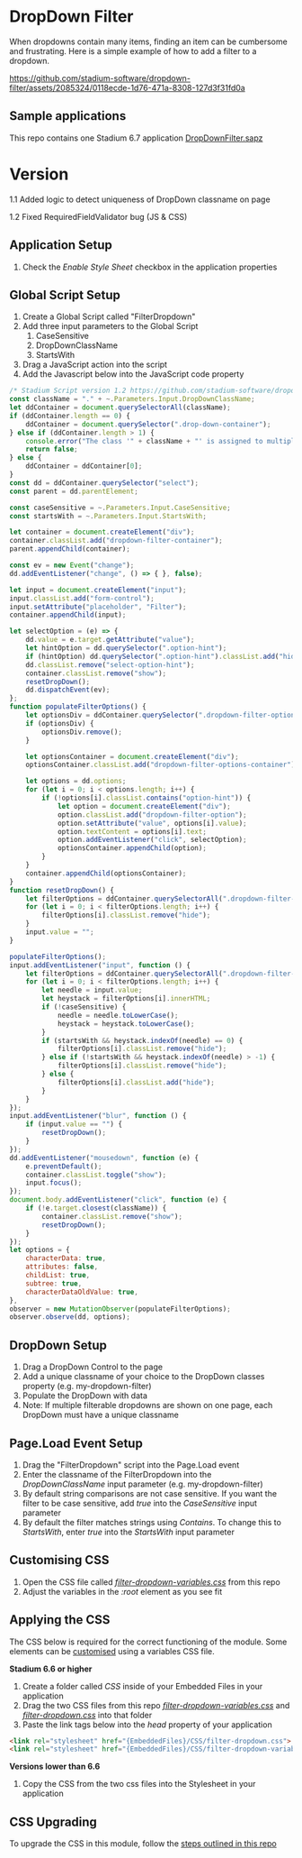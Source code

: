 # DropDown Filter

When dropdowns contain many items, finding an item can be cumbersome and frustrating. Here is a simple example of how to add a filter to a dropdown. 

https://github.com/stadium-software/dropdown-filter/assets/2085324/0118ecde-1d76-471a-8308-127d3f31fd0a

## Sample applications
This repo contains one Stadium 6.7 application
[DropDownFilter.sapz](Stadium6/DropDownFilter.sapz?raw=true)

# Version 
1.1 Added logic to detect uniqueness of DropDown classname on page

1.2 Fixed RequiredFieldValidator bug (JS & CSS)

## Application Setup
1. Check the *Enable Style Sheet* checkbox in the application properties

## Global Script Setup
1. Create a Global Script called "FilterDropdown"
2. Add three input parameters to the Global Script
   1. CaseSensitive
   2. DropDownClassName
   3. StartsWith
3. Drag a JavaScript action into the script
4. Add the Javascript below into the JavaScript code property
```javascript
/* Stadium Script version 1.2 https://github.com/stadium-software/dropdown-filter */
const className = "." + ~.Parameters.Input.DropDownClassName;
let ddContainer = document.querySelectorAll(className);
if (ddContainer.length == 0) {
    ddContainer = document.querySelector(".drop-down-container");
} else if (ddContainer.length > 1) {
    console.error("The class '" + className + "' is assigned to multiple DropDowns. Every filterable DropDown must have a unique classname");
    return false;
} else { 
    ddContainer = ddContainer[0];
}
const dd = ddContainer.querySelector("select");
const parent = dd.parentElement;

const caseSensitive = ~.Parameters.Input.CaseSensitive;
const startsWith = ~.Parameters.Input.StartsWith;

let container = document.createElement("div");
container.classList.add("dropdown-filter-container");
parent.appendChild(container);

const ev = new Event("change");
dd.addEventListener("change", () => { }, false);

let input = document.createElement("input");
input.classList.add("form-control");
input.setAttribute("placeholder", "Filter");
container.appendChild(input);

let selectOption = (e) => {
    dd.value = e.target.getAttribute("value");
    let hintOption = dd.querySelector(".option-hint");
    if (hintOption) dd.querySelector(".option-hint").classList.add("hide");
    dd.classList.remove("select-option-hint");
    container.classList.remove("show");
    resetDropDown();
    dd.dispatchEvent(ev);
};
function populateFilterOptions() {
    let optionsDiv = ddContainer.querySelector(".dropdown-filter-options-container");
    if (optionsDiv) {
        optionsDiv.remove();
    }

    let optionsContainer = document.createElement("div");
    optionsContainer.classList.add("dropdown-filter-options-container");

    let options = dd.options;
    for (let i = 0; i < options.length; i++) {
        if (!options[i].classList.contains("option-hint")) {
            let option = document.createElement("div");
            option.classList.add("dropdown-filter-option");
            option.setAttribute("value", options[i].value);
            option.textContent = options[i].text;
            option.addEventListener("click", selectOption);
            optionsContainer.appendChild(option);
        }
    }
    container.appendChild(optionsContainer);
}
function resetDropDown() {
    let filterOptions = ddContainer.querySelectorAll(".dropdown-filter-option");
    for (let i = 0; i < filterOptions.length; i++) {
        filterOptions[i].classList.remove("hide");
    }
    input.value = "";
}

populateFilterOptions();
input.addEventListener("input", function () {
    let filterOptions = ddContainer.querySelectorAll(".dropdown-filter-option");
    for (let i = 0; i < filterOptions.length; i++) {
        let needle = input.value;
        let heystack = filterOptions[i].innerHTML;
        if (!caseSensitive) { 
            needle = needle.toLowerCase();
            heystack = heystack.toLowerCase();
        }
        if (startsWith && heystack.indexOf(needle) == 0) {
            filterOptions[i].classList.remove("hide");
        } else if (!startsWith && heystack.indexOf(needle) > -1) {
            filterOptions[i].classList.remove("hide");
        } else {
            filterOptions[i].classList.add("hide");
        }
    }
});
input.addEventListener("blur", function () {
    if (input.value == "") {
        resetDropDown();
    }
});
dd.addEventListener("mousedown", function (e) {
    e.preventDefault();
    container.classList.toggle("show");
    input.focus();
});
document.body.addEventListener("click", function (e) {
    if (!e.target.closest(className)) {
        container.classList.remove("show");
        resetDropDown();
    }
});
let options = {
    characterData: true,
    attributes: false,
    childList: true,
    subtree: true,
    characterDataOldValue: true,
},
observer = new MutationObserver(populateFilterOptions);
observer.observe(dd, options);
```

## DropDown Setup
1. Drag a DropDown Control to the page
2. Add a unique classname of your choice to the DropDown classes property (e.g. my-dropdown-filter)
3. Populate the DropDown with data
4. Note: If multiple filterable dropdowns are shown on one page, each DropDown must have a unique classname

## Page.Load Event Setup
1. Drag the "FilterDropdown" script into the Page.Load event
2. Enter the classname of the FilterDropdown into the *DropDownClassName* input parameter (e.g. my-dropdown-filter)
3. By default string comparisons are not case sensitive. If you want the filter to be case sensitive, add *true* into the *CaseSensitive* input parameter
4. By default the filter matches strings using *Contains*. To change this to *StartsWith*, enter *true* into the *StartsWith* input parameter

## Customising CSS
1. Open the CSS file called [*filter-dropdown-variables.css*](filter-dropdown-variables.css) from this repo
2. Adjust the variables in the *:root* element as you see fit

## Applying the CSS

The CSS below is required for the correct functioning of the module. Some elements can be [customised](#customising-css) using a variables CSS file.

**Stadium 6.6 or higher**
1. Create a folder called *CSS* inside of your Embedded Files in your application
2. Drag the two CSS files from this repo [*filter-dropdown-variables.css*](filter-dropdown-variables.css) and [*filter-dropdown.css*](filter-dropdown.css) into that folder
3. Paste the link tags below into the *head* property of your application
```html
<link rel="stylesheet" href="{EmbeddedFiles}/CSS/filter-dropdown.css">
<link rel="stylesheet" href="{EmbeddedFiles}/CSS/filter-dropdown-variables.css">
``` 

**Versions lower than 6.6**
1. Copy the CSS from the two css files into the Stylesheet in your application

## CSS Upgrading
To upgrade the CSS in this module, follow the [steps outlined in this repo](https://github.com/stadium-software/samples-upgrading)
